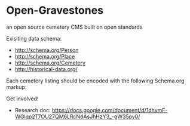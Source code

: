 Open-Gravestones
================

an open source cemetery CMS built on open standards

Exisiting data schema:
* http://schema.org/Person
* http://schema.org/Place
* http://schema.org/Cemetery
* http://historical-data.org/

Each cemetery listing should be encoded with the following Schema.org markup:

<div itemscope itemtype="http://schema.org/Type" itemid="http://schema.org/Cemetery">
   <link itemprop="subClassOf" href="http://schema.org/CivicStructure"/>
</div>

Get involved!
* Research doc: https://docs.google.com/document/d/1dhvmF-WGlqp2T7OU27QM6LRcNdAsJhHzY3_-gW35py0/

